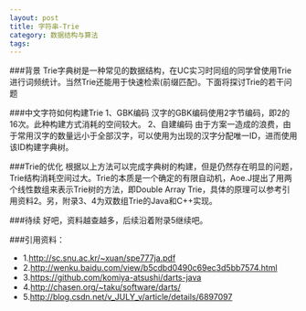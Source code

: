 ```yaml
---
layout: post
title: 字符串-Trie
category: 数据结构与算法
tags:  
---
```


###背景
Trie字典树是一种常见的数据结构，在UC实习时同组的同学曾使用Trie进行词频统计。当然Trie还能用于快速检索(前缀匹配)。下面将探讨Trie的若干问题


###中文字符如何构建Trie
1、GBK编码
汉字的GBK编码使用2字节编码，即2的16次。此种构建方式消耗的空间较大。
2、自建编码
由于方案一造成的浪费，由于常用汉字的数量远小于全部汉字，可以使用为出现的汉字分配唯一ID，进而使用该ID构建字典树。


###Trie的优化
根据以上方法可以完成字典树的构建，但是仍然存在明显的问题，Trie结构消耗空间过大。Trie的本质是一个确定的有限自动机，Aoe.J提出了用两个线性数组来表示Trie树的方法，即Double Array Trie，具体的原理可以参考引用资料2。另，附录3、4为双数组Trie的Java和C++实现。


###待续
好吧，资料越查越多，后续沿着附录5继续吧。




###引用资料：
- 1.http://sc.snu.ac.kr/~xuan/spe777ja.pdf
- 2.http://wenku.baidu.com/view/b5cdbd0490c69ec3d5bb7574.html
- 3.https://github.com/komiya-atsushi/darts-java
- 4.http://chasen.org/~taku/software/darts/
- 5.http://blog.csdn.net/v_JULY_v/article/details/6897097
